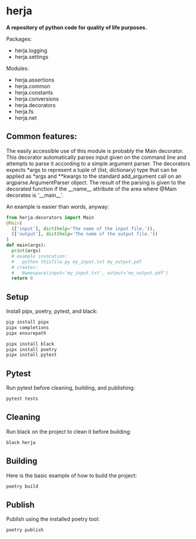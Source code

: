 # herja

**A repository of python code for quality of life purposes.**

Packages:
* herja.logging
* herja.settings

Modules:
* herja.assertions
* herja.common
* herja.constants
* herja.conversions
* herja.decorators
* herja.fs
* herja.net


## Common features:

The easily accessible use of this module is probably the Main decorator. This decorator automatically parses input given
on the command line and attempts to parse it according to a simple argument parser. The decorators expects \*args to
represent a tuple of (list, dictionary) type that can be applied as \*args and \*\*kwargs to the standard add_argument
call on an argparse.ArgumentParser object. The result of the parsing is given to the decorated function if the
\_\_name\_\_ attribute of the area where \@Main decorates is '\_\_main\_\_'.

An example is easier than words, anyway:

```python
from herja.decorators import Main
@Main(
  (['input'], dict(help='The name of the input file.')),
  (['output'], dict(help='The name of the output file.'))
)
def main(args):
  print(args)
  # example invocation:
  #   python thisfile.py my_input.txt my_output.pdf
  # creates:
  #   Namespace(input='my_input.txt', output='my_output.pdf')
  return 0
```

## Setup

Install pipx, poetry, pytest, and black:

```bash
pip install pipx
pipx completions
pipx ensurepath

pipx install black
pipx install poetry
pipx install pytest
```

## Pytest

Run pytest before cleaning, building, and publishing:

```bash
pytest tests
```

## Cleaning

Run black on the project to clean it before building:

```bash
black herja
```

## Building

Here is the basic example of how to build the project:

```bash
poetry build
```

## Publish

Publish using the installed poetry tool:

```bash
poetry publish
```
